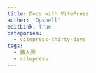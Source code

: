 ```yaml
---
title: Docs with VitePress
auther: 'Opshell'
editLink: true
categories:
  - vitepress-thirty-days
tags:
  - 鐵人賽
  - vitepress
---
```




<script setup lang="ts">
    import Resume from '../components/template/resume.vue';

</script>

<Resume />
